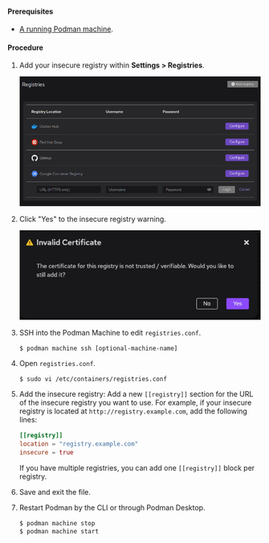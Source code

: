 #### Prerequisites

- [A running Podman machine](/docs/podman/installing).

#### Procedure

1. Add your insecure registry within **<icon icon="fa-solid fa-cog" size="lg" /> Settings > Registries**.

   ![Adding a custom registry](img/adding-a-custom-registry.png)

1. Click "Yes" to the insecure registry warning.

   ![Podman Desktop Registry Warning](img/registry-warning-insecure.png)

1. SSH into the Podman Machine to edit `registries.conf`.

   ```shell-session
   $ podman machine ssh [optional-machine-name]
   ```

1. Open `registries.conf`.

   ```shell-session
   $ sudo vi /etc/containers/registries.conf
   ```

1. Add the insecure registry: Add a new `[[registry]]` section for the URL of the insecure registry you want to use. For example, if your insecure registry is located at `http://registry.example.com`, add the following lines:

   ```toml
   [[registry]]
   location = "registry.example.com"
   insecure = true
   ```

   If you have multiple registries, you can add one `[[registry]]` block per registry.

1. Save and exit the file.

1. Restart Podman by the CLI or through Podman Desktop.

   ```shell-session
   $ podman machine stop
   $ podman machine start
   ```
